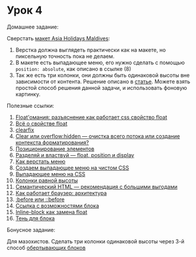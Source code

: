 # Урок 4

Домашнее задание:

Сверстать [макет Asia Holidays Maldives](/html_04/homework4.psd):

1. Верстка должна выглядеть практически как на макете, но пиксельную точность пока не делаем.
2. В макете есть выпадающее меню, его нужно сделать с помощью `position: absolute`, как описано в ссылке (8)
3. Так же есть три колонки, они должны быть одинаковой высоты вне зависимости от контента. Решение описано в [статье](http://xiper.net/collect/html-and-css-tricks/karkas-verstki/kolonki-ravnoy-visoty). Можете взять простой способ решения данной задачи, и использовать фоновую картинку.


Полезные ссылки:

1. [Float'омания: разъяснение как работает css свойство float](http://habrahabr.ru/post/136588/)
2. [Всё о свойстве float](http://www.css-tricks.ru/articles/details/AllAboutFloats)
3. [clearfix](http://xiper.net/collect/html-and-css-tricks/css-tricks/clearfix)
4. [Clear или overflow:hidden — очистка всего потока или создание контекста форматирования?](http://habrahabr.ru/post/48383/)
5. [Позиционирование элементов](http://htmlbook.ru/samlayout/blochnaya-verstka/pozitsionirovanie-elementov)
6. [Разделяй и властвуй — float, position и display](http://habrahabr.ru/post/9476/)
7. [Как верстать меню](http://xiper.net/learn/tegofenshuj/semantic-menu)
8. [Создаем выпадающее меню на чистом CSS](http://moon-blog.com.ua/%D1%81%D0%BE%D0%B7%D0%B4%D0%B0%D0%B5%D0%BC-%D0%B2%D1%8B%D0%BF%D0%B0%D0%B4%D0%B0%D1%8E%D1%89%D0%B5%D0%B5-%D0%BC%D0%B5%D0%BD%D1%8E-%D0%BD%D0%B0-%D1%87%D0%B8%D1%81%D1%82%D0%BE%D0%BC-css/)
9. [Выпадающее меню на CSS](http://www.xiper.net/collect/html-and-css-tricks/navigation/css-drop-down-menu.html)
10. [Колонки равной высоты](http://xiper.net/collect/html-and-css-tricks/karkas-verstki/kolonki-ravnoy-visoty)
11. [Семантический HTML — рекомендация с большими выгодами](http://xiper.net/learn/tegofenshuj/about-semantic)
12. [Как работает браузер: архитектура](http://xiper.net/learn/also-need-to-know/how-does-a-browser-architecture)
13. [:before или ::before](http://xiper.net/uncensored/after-before-syntax)
14. [Ссылка с возможностями блока](http://xiper.net/learn/tegofenshuj/block-link)
15. [Inline-block как замена float](http://archive.is/64g0)
16. [Тень для блока](http://xiper.net/collect/html-and-css-tricks/overclock-site/box-shadow)


Бонусное задание:

Для мазохистов. Сделать три колонки одинаковой высоты через 3-й способ [обертывающих блоков](http://xiper.net/collect/html-and-css-tricks/karkas-verstki/kolonki-ravnoy-visoty#r3)